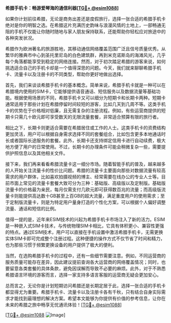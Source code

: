 **希腊手机卡：畅游爱琴海的通信利器[[TG💪+ @esim1088](https://t.me/s/esim1088)]**

如果你计划前往希腊，无论是商务出差还是度假旅行，选择一张合适的希腊手机卡绝对是你的明智之选。在希腊这片充满历史韵味与浪漫风情的土地上，一部畅通无阻的手机不仅能让你随时随地与家人朋友保持联系，还能帮助你轻松应对旅途中的各种突发状况。

希腊作为欧洲著名的旅游胜地，其移动通信网络覆盖范围广泛且信号质量优秀。从繁华的雅典市中心到圣托里尼岛的白色建筑群，再到米克诺斯岛的海滩风光，几乎每个角落都能享受到稳定的网络连接。然而，对于初次踏足希腊的游客来说，如何挑选适合自己的手机卡却是一个值得深思的问题。今天，我们就来聊聊希腊手机卡、流量卡以及注册卡的不同类型，帮助你更好地做出选择。

首先，我们来谈谈希腊手机卡的基本概念。简单来说，希腊手机卡就是一种可以在希腊境内使用的SIM卡，它能够提供语音通话、短信服务以及数据流量等基础功能。根据使用场景的不同，希腊手机卡又可以细分为短期卡和长期卡两种。短期卡通常适用于那些计划在希腊停留时间较短的游客，比如几天到几周不等。这类手机卡的优势在于价格相对低廉，且无需复杂的注册流程。例如，有些运营商提供的短期卡只需几十欧元即可享受数天的无限流量套餐，非常适合预算有限的旅行者。

相比之下，长期卡则更适合需要在希腊居住或工作的人士。这类手机卡的资费结构更加灵活，用户可以根据自身需求选择不同的套餐组合，比如包含更多本地通话时长或者国际长途服务的套餐。此外，长期卡还支持绑定信用卡进行自动续费，极大地方便了用户的日常使用。不过，长期卡的办理条件可能会稍微复杂一些，需要提供护照信息以及其他相关文件。

接下来，我们再来看看希腊流量卡这一细分市场。随着智能手机的普及，越来越多的人开始关注流量卡的性价比问题。希腊的流量卡主要面向那些对数据流量有较高需求的用户群体，比如喜欢拍摄视频的博主、经常需要在线办公的专业人士等。目前市面上常见的流量卡套餐大致可分为三种：基础版、高级版以及定制版。基础版流量卡的价格最为亲民，每月仅需支付几欧元即可获得数百兆的流量；而高级版流量卡则能提供高达数十GB甚至上百GB的超大流量，满足重度用户的使用需求；至于定制版流量卡，则是为特定用户量身打造的个性化方案，可以根据个人偏好调整流量、通话和短信的比例。

值得一提的是，近年来ESIM技术的兴起为希腊手机卡市场注入了新的活力。ESIM是一种嵌入式SIM卡技术，与传统物理SIM卡相比，它具有体积更小、兼容性更强的特点。通过ESIM技术，用户可以直接在手机设置中激活希腊手机卡，无需更换实体SIM卡即可完成整个注册过程。这种便捷的操作方式不仅节省了时间和精力，也为那些习惯于频繁更换设备的用户提供了极大的便利。

当然，在选购希腊手机卡的过程中，还有一些细节需要注意。例如，不同运营商的服务质量可能存在差异，因此建议提前查询各大运营商的网络覆盖情况；同时，也要留意各类套餐的具体条款，避免因误解而导致不必要的麻烦。此外，对于不熟悉希腊语言环境的游客而言，选择一家支持多语言客服的运营商无疑会更加安心。

总而言之，无论你是计划短期访问希腊还是长期定居于此，选择一张合适的手机卡都显得尤为重要。希腊手机卡、流量卡以及注册卡各有千秋，只有结合自身实际需求才能找到最理想的解决方案。希望本文能够为你提供有价值的参考信息，让你在未来的希腊之旅中畅享无忧通讯体验！[[TG💪+ @esim1088](https://t.me/s/esim1088)]

[[TG💪+ @esim1088](https://t.me/s/esim1088) ![Image](https://i.postimg.cc/4NQfJmqS/Snipaste-2025-05-13-00-14-12.png)]
